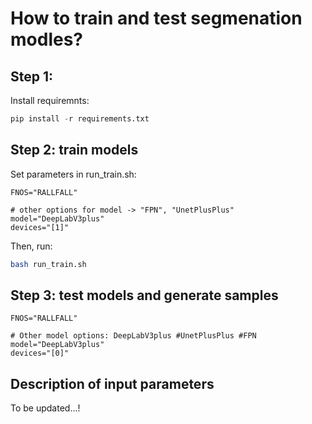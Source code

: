# How to train and test segmenation modles?

## Step 1:

Install requiremnts:

```python
pip install -r requirements.txt
```

## Step 2: train models

Set parameters in run_train.sh:

```shell
FNOS="RALLFALL"

# other options for model -> "FPN", "UnetPlusPlus"
model="DeepLabV3plus" 
devices="[1]"
```
Then, run:

```bash
bash run_train.sh
```

## Step 3: test models and generate samples

```shell
FNOS="RALLFALL"

# Other model options: DeepLabV3plus #UnetPlusPlus #FPN
model="DeepLabV3plus" 
devices="[0]"
```

## Description of input parameters
To be updated...!
